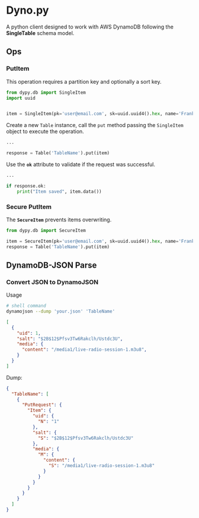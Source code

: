 # Dyno.py

A python client designed to work with AWS DynamoDB following the __SingleTable__ schema model.


## Ops 

### PutItem

This operation requires a partition key and optionally a sort key.

```python
from dypy.db import SingleItem
import uuid


item = SingleItem(pk='user@email.com', sk=uuid.uuid4().hex, name='Frank')
```

Create a new `Table` instance, call the `put` method passing the `SingleItem` object to execute the operation.


```python
...

response = Table('TableName').put(item)
```

Use the __`ok`__ attribute to validate if the request was successful.

```python
...

if response.ok:
    print("Item saved", item.data())
```

### Secure PutItem

The __`SecureItem`__ prevents items overwriting. 

```python
from dypy.db import SecureItem

item = SecureItem(pk='user@email.com', sk=uuid.uuid4().hex, name='Frank')
response = Table('TableName').put(item)
```

## DynamoDB-JSON Parse

### Convert JSON to DynamoJSON

Usage

```bash 
# shell command
dynamojson --dump 'your.json' 'TableName' 
```

```json
[
  {
    "uid": 1,
    "salt": "$2B$12$Pfsv3Tw6Rakclh/Ustdc3U",
    "media": { 
      "content": "/media1/live-radio-session-1.m3u8",
    }
  }
]
```

Dump:

```json
{
  "TableName": [
    {
      "PutRequest": {
        "Item": {
          "uid": {
            "N": "1"
          },
          "salt": {
            "S": "$2B$12$Pfsv3Tw6Rakclh/Ustdc3U"
          },
          "media": {
            "M": {
              "content": {
                "S": "/media1/live-radio-session-1.m3u8"
              }
            }
          }
        }
      }
    }
  ]
}
```
